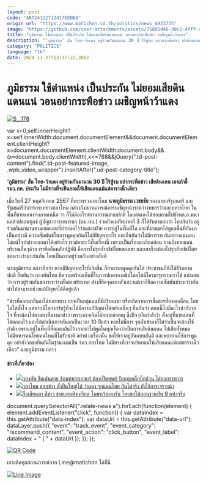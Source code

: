 ```yaml
---
layout: post
code: "ART24112712417EENB8"
origin_url: "https://www.matichon.co.th/politics/news_4923735"
image: "https://github.com/user-attachments/assets/75805d46-30c2-4fff-a06c-47a876cfb7eb"
title: "ภูมิธรรม ใช้ตำแหน่ง เป็นประกัน ไม่ยอมเสียดินแดนแน่ วอนอย่ากระพือข่าว เผชิญหน้าว้าแดง"
description: "‘ภูมิธรรม’ ลั่น ไทย-ว้าแดง อยู่ร่วมกันมานาน 30 ปี ไร้สู้รบ อย่ากระพือข่าว เสียดินแดน เอาเก้าอี้รมว.กห. ประกัน ไม่มีทางที่จะยินยอมให้เสียแดนแม้แต่ตารางนิ้วเดียว"
category: "POLITICS"
language: "th"
date: 2024-11-27T13:37:22.300Z
---
```


# ภูมิธรรม ใช้ตำแหน่ง เป็นประกัน ไม่ยอมเสียดินแดนแน่ วอนอย่ากระพือข่าว เผชิญหน้าว้าแดง

[![](https://www.matichon.co.th/wp-content/uploads/2024/11/S__178.jpg "S__178")](https://www.matichon.co.th/wp-content/uploads/2024/11/S__178.jpg)

var x=0;self.innerHeight?x=self.innerWidth:document.documentElement&&document.documentElement.clientHeight?x=document.documentElement.clientWidth:document.body&&(x=document.body.clientWidth),x<=768&&jQuery(".td-post-content").find(".td-post-featured-image, .wpb\_video\_wrapper").insertAfter(".ud-post-category-title");

**‘ภูมิธรรม’ ลั่น ไทย-ว้าแดง อยู่ร่วมกันมานาน 30 ปี ไร้สู้รบ อย่ากระพือข่าว เสียดินแดน เอาเก้าอี้รมว.กห. ประกัน ไม่มีทางที่จะยินยอมให้เสียแดนแม้แต่ตารางนิ้วเดียว**

เมื่อวันที่ 27 พฤศจิกายน 2567 ที่กระทรวงกลาโหม **นายภูมิธรรม เวชยชัย** รองนายกรัฐมนตรี และ รัฐมนตรีว่าการกระทรวงกลาโหม กล่าวถึงสถานการณ์การเผชิญหน้าระหว่างทหารว้าและทหารไทย ในพื้นที่ชายแดนทางภาคเหนือ ว่า ก็ไม่มีอะไรสถานการณ์สงบปกติ โดยตนเองได้สอบถามไปยังพล.อ.พนา แคล้วปลอดทุกข์ ผู้บัญชาการทหารบก (ผบ.ทบ.) รวมถึงแม่ทัพภาคที่ 3 ก็ได้รับคำตอบว่า ไทยกับว้า อยู่ร่วมกันมานานตามเขตแดนที่กำหนดไว้ว่าแต่ละฝ่าย ควรอยู่ในพื้นที่ใด และที่ผ่านมาได้ดูแลพื้นที่กันมาเป็นอย่างดี ความสัมพันธ์ในการพูดคุยกันก็ไม่มีปัญหาอะไร และยืนยันว่าไม่มีการรบ กันอย่างแน่นอน ไม่แน่ใจว่าข่าวออกมาได้อย่างไร เราต้องระวังในเรื่องนี้ เพราะเป็นเรื่องละเอียดอ่อน รวมถึงชายแดนบริเวณอื่นๆด้วย เรายึดถือหลักปฏิบัติ คือการไม่รุกล้ำอธิปไตยของเขา และเขาก็จะต้องไม่รุกล้ำอธิปไตยของเราเข้ามาเช่นกัน โดยเป็นกาาอยู่ร่วมกันอย่างสันติ

นายภูมิธรรม กล่าวอีกว่า หากมีปัญหาอะไรที่เกิดขึ้น ก็สามารถพูดคุยกันได้ ประชาชนก็ยังใช้ชีวิตตามปกติ ยืนยันว่า กองทัพไทย มีความพร้อมเต็มที่ในการปกครองอธิปไตยไม่มีใครมารุกรานเราได้ แน่นอนว่า การอยู่ร่วมกันของระหว่างทั้งสองประเทศ ต่างก็ยึดจุดของตัวเอง แต่เราก็ยึดความสัมพันธ์ระหว่างกัน ทำให้สามารถช่วยแก้ปัญหาได้ดีอยู่แล้ว

“ข่าวที่ออกมาก็มองได้หลายทาง อาจเป็นกลุ่มคนที่มีเป้าหมาย หรือเกิดจากการสื่อสารที่คาดเคลื่อน โดยไม่ได้ตั้งใจ แต่หากมีโอกาสรับรู้ก็จะได้มีการแก้ปัญหาได้อย่างเนิ่นๆ ยืนยันว่า ตอนนี้ไม่มีอะไรน่ากังวลใจ ที่จะต้องไปตามหาที่มาของข่าว เพราะอาจเกิดได้หลายสาเหตุ ซึ่งปัจจุบันกำลังว้า ตั้งอยู่ที่ชายแดนที่ได้ตกลงไว้ และได้ดำเนินการกันมาเป็นเวลา 10 ปีแล้ว หากไม่มีการ รุกล้ำเข้ามาก็ไม่จำเป็นจะต้องใช้กำลัง เพราะอยู่ในพื้นที่ที่ตกลงกันไว้ เราอย่าไปพูดในทุกเรื่องว่าเป็นการเสียดินแดน ไปเสียทั้งหมด ไม่มีทหารคนไทยคนไหนที่ไม่รักชาติ อย่าห่วงเรื่องนั้น ขอให้เราอยู่กันแบบสันติ และพยายามใช้การพูดคุย อย่ากังวลขอยืนยันในฐานะผมเป็น รมว.กลาโหม ไม่มีทางที่เราจะยินยอมให้เสียแดนแม้แต่ตารางนิ้วเดียว“ นายภูมิธรรม กล่าว

#### ข่าวที่เกี่ยวข้อง

*   [![](https://www.matichon.co.th/wp-content/uploads/2024/11/74185288.jpg)กองทัพ ขีดเส้นตาย ซ้อมทหารเกณฑ์ ต้องเป็นศูนย์ รับกฎเหล็กบิ๊กอ้วน ไล่ออกราชการ](https://www.matichon.co.th/politics/news_4923672)
*   [![](https://www.matichon.co.th/wp-content/uploads/2024/11/000_H-2.jpg)กลาโหม สยบข่าว ตั้งปืนใหญ่โต้ ว้าแดง รุกแดนไทย ยันไม่จริง ยังใช้การเจรจานำ](https://www.matichon.co.th/politics/news_4922910)
*   [![](https://www.matichon.co.th/wp-content/uploads/2024/11/38254.jpg)สื่อเมียนมา ตีข่าว ชายแดนตึงเครียด โฆษกว้าแดงรับ ไทยขอให้ถอนฐานทัพ 9 แห่งจริง](https://www.matichon.co.th/foreign/news_4922835)

document.querySelectorAll(".relate-news a").forEach(function(element) { element.addEventListener("click", function() { var dataIndex = this.getAttribute("data-index"); var dataUrl = this.getAttribute("data-url"); dataLayer.push({ "event": "track\_event", "event\_category": "recommend\_content", "event\_action": "click\_button", "event\_label": dataIndex + " | " + dataUrl }); }); });

[![QR Code](https://www.matichon.co.th/wp-content/uploads/2023/07/wob1371z.jpg)](https://lin.ee/ht0nDxX)

เกาะติดทุกสถานการณ์จาก Line@matichon ได้ที่นี่

[![Line Image](https://www.matichon.co.th/wp-content/uploads/2023/07/th.png)](https://lin.ee/ht0nDxX)
